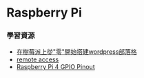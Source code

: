 # Raspberry Pi 

### 學習資源
- [在樹莓派上從"零"開始搭建wordpress部落格](https://zhuanlan.zhihu.com/p/42969011)
- [remote access](https://www.raspberrypi.com/documentation/computers/remote-access.html#introduction-to-remote-access)
- [Raspberry Pi 4 GPIO Pinout](https://linuxhint.com/gpio-pinout-raspberry-pi/)
